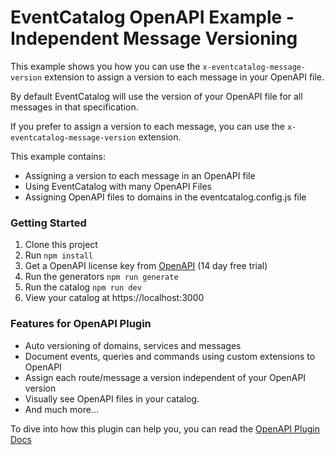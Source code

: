 # EventCatalog OpenAPI Example - Independent Message Versioning

This example shows you how you can use the `x-eventcatalog-message-version` extension to assign a version to each message in your OpenAPI file.

By default EventCatalog will use the version of your OpenAPI file for all messages in that specification. 

If you prefer to assign a version to each message, you can use the `x-eventcatalog-message-version` extension.

This example contains:

- Assigning a version to each message in an OpenAPI file
- Using EventCatalog with many OpenAPI Files
- Assigning OpenAPI files to domains in the eventcatalog.config.js file

### Getting Started

1. Clone this project
1. Run `npm install`
1. Get a OpenAPI license key from [OpenAPI](https://eventcatalog.cloud) (14 day free trial)
1. Run the generators `npm run generate`
1. Run the catalog `npm run dev`
1. View your catalog at https://localhost:3000

### Features for OpenAPI Plugin

- Auto versioning of domains, services and messages
- Document events, queries and commands using custom extensions to OpenAPI
- Assign each route/message a version independent of your OpenAPI version
- Visually see OpenAPI files in your catalog.
- And much more...

To dive into how this plugin can help you, you can read the [OpenAPI Plugin Docs](https://www.eventcatalog.dev/integrations/openapi)




